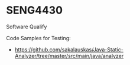# SENG4430
Software Qualify

Code Samples for Testing:
- https://github.com/sakalauskas/Java-Static-Analyzer/tree/master/src/main/java/analyzer
